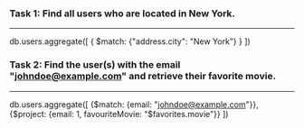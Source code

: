 ### Task 1: Find all users who are located in New York.
---------
db.users.aggregate([
{ $match: {"address.city": "New York"} } 
])

### Task 2: Find the user(s) with the email "johndoe@example.com" and retrieve their favorite movie.
---------
db.users.aggregate([
    {$match: {email: "johndoe@example.com"}},
    {$project: {email: 1, favouriteMovie: "$favorites.movie"}}
])